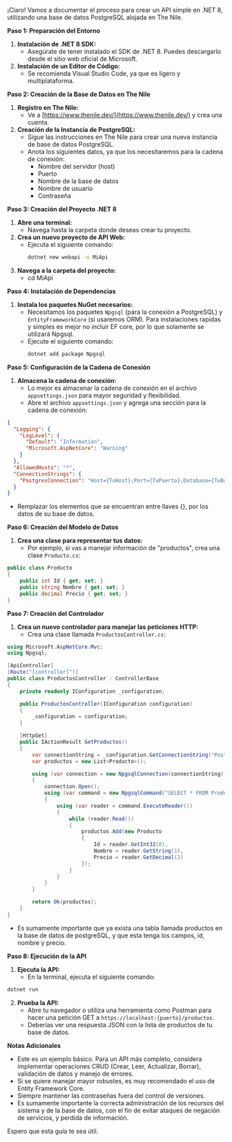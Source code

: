 ¡Claro! Vamos a documentar el proceso para crear un API simple en .NET 8, utilizando una base de datos PostgreSQL alojada en The Nile.

**Paso 1: Preparación del Entorno**

1.  **Instalación de .NET 8 SDK:**
    - Asegúrate de tener instalado el SDK de .NET 8. Puedes descargarlo desde el sitio web oficial de Microsoft.
2.  **Instalación de un Editor de Código:**
    - Se recomienda Visual Studio Code, ya que es ligero y multiplataforma.

**Paso 2: Creación de la Base de Datos en The Nile**

1.  **Registro en The Nile:**
    - Ve a [https://www.thenile.dev/](https://www.thenile.dev/) y crea una cuenta.
2.  **Creación de la Instancia de PostgreSQL:**
    - Sigue las instrucciones en The Nile para crear una nueva instancia de base de datos PostgreSQL.
    - Anota los siguientes datos, ya que los necesitaremos para la cadena de conexión:
      - Nombre del servidor (host)
      - Puerto
      - Nombre de la base de datos
      - Nombre de usuario
      - Contraseña

**Paso 3: Creación del Proyecto .NET 8**

1.  **Abre una terminal:**
    - Navega hasta la carpeta donde deseas crear tu proyecto.
2.  **Crea un nuevo proyecto de API Web:**
    - Ejecuta el siguiente comando:
      ```bash
      dotnet new webapi -n MiApi
      ```
3.  **Navega a la carpeta del proyecto:**
    - cd MiApi

**Paso 4: Instalación de Dependencias**

1.  **Instala los paquetes NuGet necesarios:**
    - Necesitamos los paquetes `Npgsql` (para la conexión a PostgreSQL) y `EntityFrameworkCore` (si usaremos ORM). Para instalaciones rapidas y simples es mejor no incluir EF core, por lo que solamente se utilizará Npgsql.
    - Ejecute el siguiente comando:
      ```bash
      dotnet add package Npgsql
      ```

**Paso 5: Configuración de la Cadena de Conexión**

1.  **Almacena la cadena de conexión:**
    - Lo mejor es almacenar la cadena de conexión en el archivo `appsettings.json` para mayor seguridad y flexibilidad.
    - Abre el archivo `appsettings.json` y agrega una sección para la cadena de conexión:

```json
{
  "Logging": {
    "LogLevel": {
      "Default": "Information",
      "Microsoft.AspNetCore": "Warning"
    }
  },
  "AllowedHosts": "*",
  "ConnectionStrings": {
    "PostgresConnection": "Host={TuHost};Port={TuPuerto};Database={TuBaseDeDatos};Username={TuUsuario};Password={TuContraseña};"
  }
}
```

- Remplazar los elementos que se encuentran entre llaves {}, por los datos de su base de datos.

**Paso 6: Creación del Modelo de Datos**

1.  **Crea una clase para representar tus datos:**
    - Por ejemplo, si vas a manejar información de "productos", crea una clase `Producto.cs`:

```csharp
public class Producto
{
    public int Id { get; set; }
    public string Nombre { get; set; }
    public decimal Precio { get; set; }
}
```

**Paso 7: Creación del Controlador**

1.  **Crea un nuevo controlador para manejar las peticiones HTTP:**
    - Crea una clase llamada `ProductosController.cs`:

```csharp
using Microsoft.AspNetCore.Mvc;
using Npgsql;

[ApiController]
[Route("[controller]")]
public class ProductosController : ControllerBase
{
    private readonly IConfiguration _configuration;

    public ProductosController(IConfiguration configuration)
    {
        _configuration = configuration;
    }

    [HttpGet]
    public IActionResult GetProductos()
    {
        var connectionString = _configuration.GetConnectionString("PostgresConnection");
        var productos = new List<Producto>();

        using (var connection = new NpgsqlConnection(connectionString))
        {
            connection.Open();
            using (var command = new NpgsqlCommand("SELECT * FROM Productos", connection))
            {
                using (var reader = command.ExecuteReader())
                {
                    while (reader.Read())
                    {
                        productos.Add(new Producto
                        {
                            Id = reader.GetInt32(0),
                            Nombre = reader.GetString(1),
                            Precio = reader.GetDecimal(2)
                        });
                    }
                }
            }
        }

        return Ok(productos);
    }
}
```

- Es sumamente importante que ya exista una tabla llamada productos en la base de datos de postgreSQL, y que esta tenga los campos, id, nombre y precio.

**Paso 8: Ejecución de la API**

1.  **Ejecuta la API:**
    - En la terminal, ejecuta el siguiente comando:

```bash
dotnet run
```

2.  **Prueba la API:**
    - Abre tu navegador o utiliza una herramienta como Postman para hacer una petición GET a `https://localhost:{puerto}/productos`.
    - Deberías ver una respuesta JSON con la lista de productos de tu base de datos.

**Notas Adicionales**

- Este es un ejemplo básico. Para un API más completo, considera implementar operaciones CRUD (Crear, Leer, Actualizar, Borrar), validación de datos y manejo de errores.
- Si se quiere manejar mayor robustes, es muy recomendado el uso de Entity Framework Core.
- Siempre mantener las contraseñas fuera del control de versiones.
- Es sumamente importante la correcta administración de los recursos del sistema y de la base de datos, con el fin de evitar ataques de negación de servicios, y perdida de información.

Espero que esta guía te sea útil.
